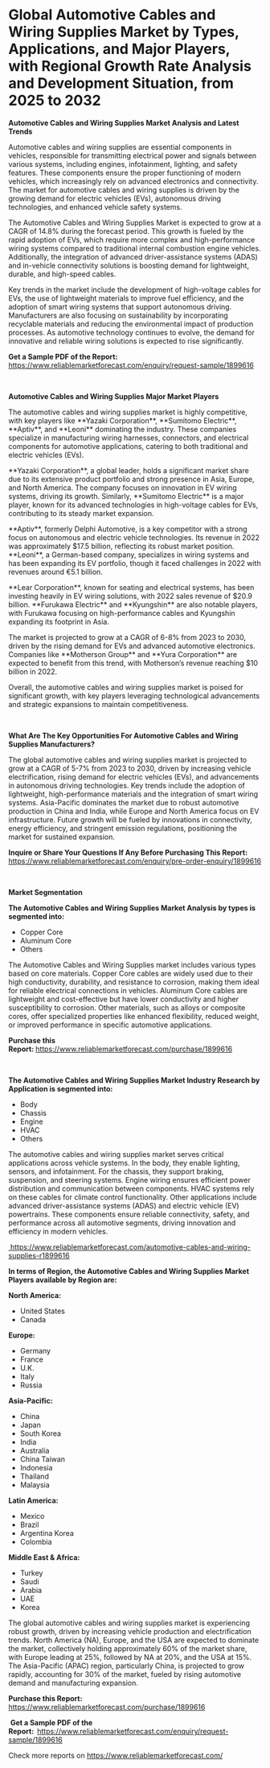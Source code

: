 <p><h1>Global Automotive Cables and Wiring Supplies Market by Types, Applications, and Major Players, with Regional Growth Rate Analysis and Development Situation, from 2025 to 2032</h1></p><p><strong>Automotive Cables and Wiring Supplies Market Analysis and Latest Trends</strong></p>
<p><p>Automotive cables and wiring supplies are essential components in vehicles, responsible for transmitting electrical power and signals between various systems, including engines, infotainment, lighting, and safety features. These components ensure the proper functioning of modern vehicles, which increasingly rely on advanced electronics and connectivity. The market for automotive cables and wiring supplies is driven by the growing demand for electric vehicles (EVs), autonomous driving technologies, and enhanced vehicle safety systems.</p><p>The Automotive Cables and Wiring Supplies Market is expected to grow at a CAGR of 14.8% during the forecast period. This growth is fueled by the rapid adoption of EVs, which require more complex and high-performance wiring systems compared to traditional internal combustion engine vehicles. Additionally, the integration of advanced driver-assistance systems (ADAS) and in-vehicle connectivity solutions is boosting demand for lightweight, durable, and high-speed cables.</p><p>Key trends in the market include the development of high-voltage cables for EVs, the use of lightweight materials to improve fuel efficiency, and the adoption of smart wiring systems that support autonomous driving. Manufacturers are also focusing on sustainability by incorporating recyclable materials and reducing the environmental impact of production processes. As automotive technology continues to evolve, the demand for innovative and reliable wiring solutions is expected to rise significantly.</p></p>
<p><strong>Get a Sample PDF of the Report:&nbsp;</strong> <a href="https://www.reliablemarketforecast.com/enquiry/request-sample/1899616?utm_campaign=1893&utm_medium=2&utm_source=Github&utm_content=ia&utm_term=24012025&utm_id=automotive-cables-and-wiring-supplies">https://www.reliablemarketforecast.com/enquiry/request-sample/1899616</a></p>
<p>&nbsp;</p>
<p><strong>Automotive Cables and Wiring Supplies Major Market Players</strong></p>
<p><p>The automotive cables and wiring supplies market is highly competitive, with key players like **Yazaki Corporation**, **Sumitomo Electric**, **Aptiv**, and **Leoni** dominating the industry. These companies specialize in manufacturing wiring harnesses, connectors, and electrical components for automotive applications, catering to both traditional and electric vehicles (EVs).</p><p>**Yazaki Corporation**, a global leader, holds a significant market share due to its extensive product portfolio and strong presence in Asia, Europe, and North America. The company focuses on innovation in EV wiring systems, driving its growth. Similarly, **Sumitomo Electric** is a major player, known for its advanced technologies in high-voltage cables for EVs, contributing to its steady market expansion.</p><p>**Aptiv**, formerly Delphi Automotive, is a key competitor with a strong focus on autonomous and electric vehicle technologies. Its revenue in 2022 was approximately $17.5 billion, reflecting its robust market position. **Leoni**, a German-based company, specializes in wiring systems and has been expanding its EV portfolio, though it faced challenges in 2022 with revenues around €5.1 billion.</p><p>**Lear Corporation**, known for seating and electrical systems, has been investing heavily in EV wiring solutions, with 2022 sales revenue of $20.9 billion. **Furukawa Electric** and **Kyungshin** are also notable players, with Furukawa focusing on high-performance cables and Kyungshin expanding its footprint in Asia.</p><p>The market is projected to grow at a CAGR of 6-8% from 2023 to 2030, driven by the rising demand for EVs and advanced automotive electronics. Companies like **Motherson Group** and **Yura Corporation** are expected to benefit from this trend, with Motherson’s revenue reaching $10 billion in 2022.</p><p>Overall, the automotive cables and wiring supplies market is poised for significant growth, with key players leveraging technological advancements and strategic expansions to maintain competitiveness.</p></p>
<p>&nbsp;</p>
<p><strong>What Are The Key Opportunities For Automotive Cables and Wiring Supplies Manufacturers?</strong></p>
<p><p>The global automotive cables and wiring supplies market is projected to grow at a CAGR of 5-7% from 2023 to 2030, driven by increasing vehicle electrification, rising demand for electric vehicles (EVs), and advancements in autonomous driving technologies. Key trends include the adoption of lightweight, high-performance materials and the integration of smart wiring systems. Asia-Pacific dominates the market due to robust automotive production in China and India, while Europe and North America focus on EV infrastructure. Future growth will be fueled by innovations in connectivity, energy efficiency, and stringent emission regulations, positioning the market for sustained expansion.</p></p>
<p><strong>Inquire or Share Your Questions If Any Before Purchasing This Report:</strong> <a href="https://www.reliablemarketforecast.com/enquiry/pre-order-enquiry/1899616?utm_campaign=1893&utm_medium=2&utm_source=Github&utm_content=ia&utm_term=24012025&utm_id=automotive-cables-and-wiring-supplies">https://www.reliablemarketforecast.com/enquiry/pre-order-enquiry/1899616</a></p>
<p>&nbsp;</p>
<p><strong>Market Segmentation</strong></p>
<p><strong>The Automotive Cables and Wiring Supplies Market Analysis by types is segmented into:</strong></p>
<p><ul><li>Copper Core</li><li>Aluminum Core</li><li>Others</li></ul></p>
<p><p>The Automotive Cables and Wiring Supplies market includes various types based on core materials. Copper Core cables are widely used due to their high conductivity, durability, and resistance to corrosion, making them ideal for reliable electrical connections in vehicles. Aluminum Core cables are lightweight and cost-effective but have lower conductivity and higher susceptibility to corrosion. Other materials, such as alloys or composite cores, offer specialized properties like enhanced flexibility, reduced weight, or improved performance in specific automotive applications.</p></p>
<p><strong>Purchase this Report:&nbsp;</strong><a href="https://www.reliablemarketforecast.com/purchase/1899616?utm_campaign=1893&utm_medium=2&utm_source=Github&utm_content=ia&utm_term=24012025&utm_id=automotive-cables-and-wiring-supplies">https://www.reliablemarketforecast.com/purchase/1899616</a></p>
<p>&nbsp;</p>
<p><strong>The Automotive Cables and Wiring Supplies Market Industry Research by Application is segmented into:</strong></p>
<p><ul><li>Body</li><li>Chassis</li><li>Engine</li><li>HVAC</li><li>Others</li></ul></p>
<p><p>The automotive cables and wiring supplies market serves critical applications across vehicle systems. In the body, they enable lighting, sensors, and infotainment. For the chassis, they support braking, suspension, and steering systems. Engine wiring ensures efficient power distribution and communication between components. HVAC systems rely on these cables for climate control functionality. Other applications include advanced driver-assistance systems (ADAS) and electric vehicle (EV) powertrains. These components ensure reliable connectivity, safety, and performance across all automotive segments, driving innovation and efficiency in modern vehicles.</p></p>
<p><a href="https://www.reliablemarketforecast.com/automotive-cables-and-wiring-supplies-r1899616?utm_campaign=1893&utm_medium=2&utm_source=Github&utm_content=ia&utm_term=24012025&utm_id=automotive-cables-and-wiring-supplies">&nbsp;https://www.reliablemarketforecast.com/automotive-cables-and-wiring-supplies-r1899616</a></p>
<p><strong>In terms of Region, the Automotive Cables and Wiring Supplies Market Players available by Region are:</strong></p>
<p>
    <p> <strong> North America: </strong>
        <ul>
            <li>United States</li>
            <li>Canada</li>
        </ul>
        </p> 
    <p> <strong> Europe: </strong>
        <ul>
            <li>Germany</li>
            <li>France</li>
            <li>U.K.</li>
            <li>Italy</li>
            <li>Russia</li>
        </ul>
        </p> 
    <p> <strong> Asia-Pacific: </strong>
        <ul>
            <li>China</li>
            <li>Japan</li>
            <li>South Korea</li>
            <li>India</li>
            <li>Australia</li>
            <li>China Taiwan</li>
            <li>Indonesia</li>
            <li>Thailand</li>
            <li>Malaysia</li>
        </ul>
        </p> 
    <p> <strong> Latin America: </strong>
        <ul>
            <li>Mexico</li>
            <li>Brazil</li>
            <li>Argentina Korea</li>
            <li>Colombia</li>
        </ul>
        </p> 
    <p> <strong> Middle East & Africa: </strong>
        <ul>
            <li>Turkey</li>
            <li>Saudi</li>
            <li>Arabia</li>
            <li>UAE</li>
            <li>Korea</li>
        </ul>
    </p>
    </p>
<p><p>The global automotive cables and wiring supplies market is experiencing robust growth, driven by increasing vehicle production and electrification trends. North America (NA), Europe, and the USA are expected to dominate the market, collectively holding approximately 60% of the market share, with Europe leading at 25%, followed by NA at 20%, and the USA at 15%. The Asia-Pacific (APAC) region, particularly China, is projected to grow rapidly, accounting for 30% of the market, fueled by rising automotive demand and manufacturing expansion.</p></p>
<p><strong>Purchase this Report: </strong><a href="https://www.reliablemarketforecast.com/purchase/1899616?utm_campaign=1893&utm_medium=2&utm_source=Github&utm_content=ia&utm_term=24012025&utm_id=automotive-cables-and-wiring-supplies">https://www.reliablemarketforecast.com/purchase/1899616</a></p>
<p>&nbsp;<strong>Get a Sample PDF of the Report:&nbsp;&nbsp;</strong><a href="https://www.reliablemarketforecast.com/enquiry/request-sample/1899616?utm_campaign=1893&utm_medium=2&utm_source=Github&utm_content=ia&utm_term=24012025&utm_id=automotive-cables-and-wiring-supplies">https://www.reliablemarketforecast.com/enquiry/request-sample/1899616</a></p>
<p><strong></strong></p>
<p>Check more reports on <a href="https://www.reliablemarketforecast.com/?utm_campaign=1893&utm_medium=2&utm_source=Github&utm_content=ia&utm_term=24012025&utm_id=automotive-cables-and-wiring-supplies">https://www.reliablemarketforecast.com/</a></p>